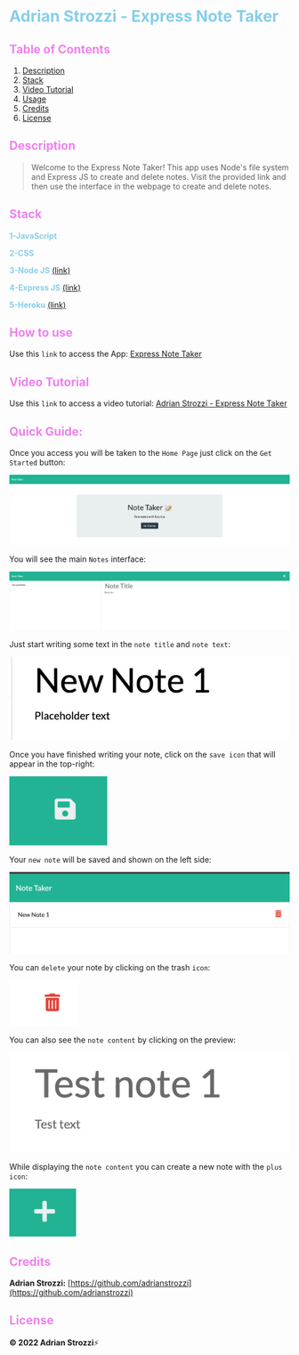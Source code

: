 # <span style="color:skyblue">**Adrian Strozzi - Express Note Taker**</span>

## <span style="color:violet">Table of Contents</span>

1. [Description](#Description)
2. [Stack](#Stack)
3. [Video Tutorial](#Video-Tutorial)
4. [Usage](#Usage)
5. [Credits](#Credits)
6. [License](#License)

## <span style="color:violet">Description</span>

> Welcome to the Express Note Taker! This app uses Node's file system and Express JS to create and delete notes. Visit the provided link and then use the interface in the webpage to create and delete notes.

## <span style="color:violet">Stack</span>

<span style="color:skyblue">**1-JavaScript**</span>

<span style="color:skyblue">**2-CSS**</span>

<span style="color:skyblue">**3-Node JS**</span> [(link)](https://nodejs.org/en/)

<span style="color:skyblue">**4-Express JS**</span> [(link)](https://expressjs.com/)

<span style="color:skyblue">**5-Heroku**</span> [(link)](https://www.heroku.com/platform)

## <span style="color:violet">How to use</span>

Use this `link` to access the App: [Express Note Taker](https://limitless-oasis-12962.herokuapp.com/)

## <span style="color:violet">Video Tutorial</span>

Use this `link` to access a video tutorial: [Adrian Strozzi - Express Note Taker](https://drive.google.com/file/d/1jfGz8Xs4U8RkGF-7WY0VY_lAHDw_tWhm/view?usp=sharing)

## <span style="color:violet">Quick Guide:</span>

Once you access you will be taken to the `Home Page` just click on the `Get Started` button:

![mainpage](./public/assets/images/home.png)

You will see the main `Notes` interface:

![mainpage](./public/assets/images/note-page.png)

Just start writing some text in the `note title` and `note text`:

![mainpage](./public/assets/images//note-write.png)

Once you have finished writing your note, click on the `save icon` that will appear in the top-right:

![mainpage](./public/assets/images/save.png)

Your `new note` will be saved and shown on the left side:

![mainpage](./public/assets/images/created-note.png)

You can `delete` your note by clicking on the trash `icon`:

![mainpage](./public/assets/images/delete.png)

You can also see the `note content` by clicking on the preview:

![mainpage](./public/assets/images/note-content.png)

While displaying the `note content` you can create a new note with the `plus icon`:

![mainpage](./public/assets/images/plus-icon.png)

## <span style="color:violet">Credits</span>

**Adrian Strozzi:** [https://github.com/adrianstrozzi](https://github.com/adrianstrozzi)

## <span style="color:violet">License</span>

**© 2022 Adrian Strozzi**:zap:
